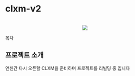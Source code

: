 # clxm-v2

<p align="center">
  <br>
  <img src="![스크린샷 2022-07-29 오전 12 20 30](https://user-images.githubusercontent.com/53043213/181575428-dc0a965e-673d-4739-955e-d2565e8bdd03.png)
">
  <br>
</p>

목차

## 프로젝트 소개

<p align="justify">
 언젠간 다시 오픈할 CLXM을 준비하며 프로젝트를 리빌딩 중 입니다 
</p>

